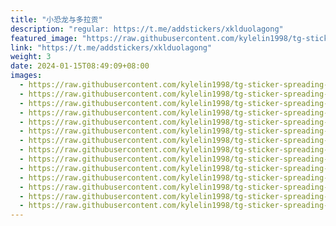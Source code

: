 ```yaml
---
title: "小恐龙与多拉贡"
description: "regular: https://t.me/addstickers/xklduolagong"
featured_image: "https://raw.githubusercontent.com/kylelin1998/tg-sticker-spreading-worldwide-images/main/img/675e732b-bd9e-4b23-a8aa-5eba5e9dad7e.jpg"
link: "https://t.me/addstickers/xklduolagong"
weight: 3
date: 2024-01-15T08:49:09+08:00
images:
  - https://raw.githubusercontent.com/kylelin1998/tg-sticker-spreading-worldwide-images/main/img/675e732b-bd9e-4b23-a8aa-5eba5e9dad7e.jpg
  - https://raw.githubusercontent.com/kylelin1998/tg-sticker-spreading-worldwide-images/main/img/61e02787-0d7d-478f-ade9-2382afebb09c.jpg
  - https://raw.githubusercontent.com/kylelin1998/tg-sticker-spreading-worldwide-images/main/img/7f70686e-156e-49b9-8f91-9c6f2f6bd617.jpg
  - https://raw.githubusercontent.com/kylelin1998/tg-sticker-spreading-worldwide-images/main/img/07bb64b7-efa8-4f9f-832b-9ea562aa7b59.jpg
  - https://raw.githubusercontent.com/kylelin1998/tg-sticker-spreading-worldwide-images/main/img/f01c3824-8d17-43d1-b984-c64eb3a1b908.jpg
  - https://raw.githubusercontent.com/kylelin1998/tg-sticker-spreading-worldwide-images/main/img/d78cbafd-ca25-4d82-b42c-7543b74679c9.jpg
  - https://raw.githubusercontent.com/kylelin1998/tg-sticker-spreading-worldwide-images/main/img/d34eba3c-0847-4dcb-ad93-00936c29f449.jpg
  - https://raw.githubusercontent.com/kylelin1998/tg-sticker-spreading-worldwide-images/main/img/0d88b34d-5914-4066-b643-2e409230d97f.jpg
  - https://raw.githubusercontent.com/kylelin1998/tg-sticker-spreading-worldwide-images/main/img/bc643239-eb9e-456f-96bf-c4df2caab13d.jpg
  - https://raw.githubusercontent.com/kylelin1998/tg-sticker-spreading-worldwide-images/main/img/f4af2f67-bbf9-45bc-a113-02edcb3b3f15.jpg
  - https://raw.githubusercontent.com/kylelin1998/tg-sticker-spreading-worldwide-images/main/img/4d2e0567-0620-4bad-837e-77f9a2a8c9fa.jpg
  - https://raw.githubusercontent.com/kylelin1998/tg-sticker-spreading-worldwide-images/main/img/93e29af0-f410-4fb6-b138-9dbae6a52003.jpg
  - https://raw.githubusercontent.com/kylelin1998/tg-sticker-spreading-worldwide-images/main/img/8dd8c937-81ff-49bd-a6a6-0b91ff9aef14.jpg
  - https://raw.githubusercontent.com/kylelin1998/tg-sticker-spreading-worldwide-images/main/img/6c839ee8-009a-4153-b072-dcb7aaa2709a.jpg
---
```

